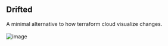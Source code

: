 ## Drifted
A minimal alternative to how terraform cloud visualize changes. 
<br/>
<br/>
![image](https://github.com/user-attachments/assets/12aacfd5-4237-45c5-b9c1-b99088a4af58)
